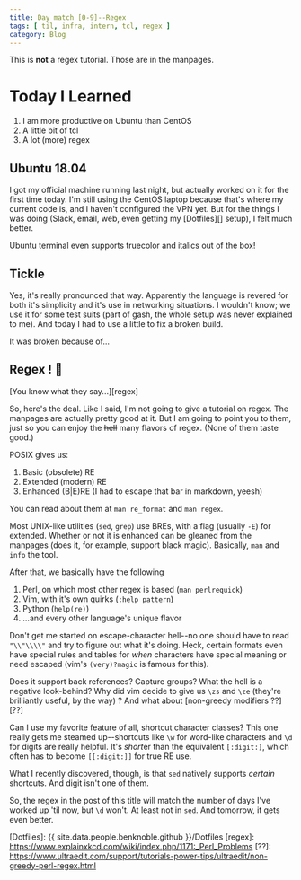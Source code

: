 ```yaml
---
title: Day match [0-9]--Regex
tags: [ til, infra, intern, tcl, regex ]
category: Blog
---
```


This is __not__ a regex tutorial. Those are in the manpages.

# Today I Learned

1. I am more productive on Ubuntu than CentOS
2. A little bit of tcl
3. A lot (more) regex

## Ubuntu 18.04

I got my official machine running last night, but actually worked on it for the
first time today. I'm still using the CentOS laptop because that's where my
current code is, and I haven't configured the VPN yet. But for the things I was
doing (Slack, email, web, even getting my [Dotfiles][] setup), I felt much
better.

Ubuntu terminal even supports truecolor and italics out of the box!

## Tickle

Yes, it's really pronounced that way. Apparently the language is revered for
both it's simplicity and it's use in networking situations. I wouldn't know; we
use it for some test suits (part of gash, the whole setup was never explained to
me). And today I had to use a little to fix a broken build.

It was broken because of...

## Regex ! :tada:

[You know what they say...][regex]

So, here's the deal. Like I said, I'm not going to give a tutorial on regex. The
manpages are actually pretty good at it. But I am going to point you to them,
just so you can enjoy the ~~hell~~ many flavors of regex. (None of them taste
good.)

POSIX gives us:

1. Basic (obsolete) RE
2. Extended (modern) RE
3. Enhanced (B\|E)RE (I had to escape that bar in markdown, yeesh)

You can read about them at `man re_format` and `man regex`.

Most UNIX-like utilities (`sed`, `grep`) use BREs, with a flag (usually `-E`)
for extended. Whether or not it is enhanced can be gleaned from the manpages
(does it, for example, support black magic). Basically, `man` and `info` the
tool.

After that, we basically have the following

1. Perl, on which most other regex is based (`man perlrequick`)
2. Vim, with it's own quirks (`:help pattern`)
3. Python (`help(re)`)
4. ...and every other language's unique flavor

Don't get me started on escape-character hell--no one should have to read
`"\\"\\\\"` and try to figure out what it's doing. Heck, certain formats even
have special rules and tables for *when* characters have special meaning or need
escaped (vim's `(very)?magic` is famous for this).

Does it support back references? Capture groups? What the hell is a negative
look-behind? Why did vim decide to give us `\zs` and `\ze` (they're brilliantly
useful, by the way) ? And what about [non-greedy modifiers ??][??]

Can I use my favorite feature of all, shortcut character classes? This one
really gets me steamed up--shortcuts like `\w` for word-like characters and `\d`
for digits are really helpful. It's *short*er than the equivalent `[:digit:]`,
which often has to become `[[:digit:]]` for true RE use.

What I recently discovered, though, is that `sed` natively supports *certain*
shortcuts. And digit isn't one of them.

So, the regex in the post of this title will match the number of days I've
worked up 'til now, but `\d` won't. At least not in `sed`. And tomorrow, it gets
even better.

[Dotfiles]: {{ site.data.people.benknoble.github }}/Dotfiles
[regex]: https://www.explainxkcd.com/wiki/index.php/1171:_Perl_Problems
[??]: https://www.ultraedit.com/support/tutorials-power-tips/ultraedit/non-greedy-perl-regex.html
